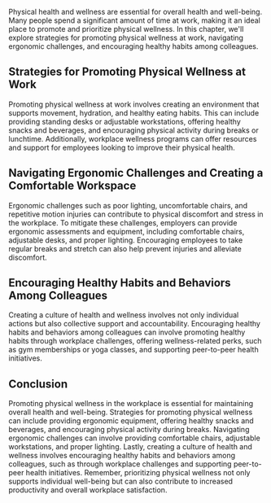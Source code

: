 
Physical health and wellness are essential for overall health and well-being. Many people spend a significant amount of time at work, making it an ideal place to promote and prioritize physical wellness. In this chapter, we'll explore strategies for promoting physical wellness at work, navigating ergonomic challenges, and encouraging healthy habits among colleagues.

Strategies for Promoting Physical Wellness at Work
--------------------------------------------------

Promoting physical wellness at work involves creating an environment that supports movement, hydration, and healthy eating habits. This can include providing standing desks or adjustable workstations, offering healthy snacks and beverages, and encouraging physical activity during breaks or lunchtime. Additionally, workplace wellness programs can offer resources and support for employees looking to improve their physical health.

Navigating Ergonomic Challenges and Creating a Comfortable Workspace
--------------------------------------------------------------------

Ergonomic challenges such as poor lighting, uncomfortable chairs, and repetitive motion injuries can contribute to physical discomfort and stress in the workplace. To mitigate these challenges, employers can provide ergonomic assessments and equipment, including comfortable chairs, adjustable desks, and proper lighting. Encouraging employees to take regular breaks and stretch can also help prevent injuries and alleviate discomfort.

Encouraging Healthy Habits and Behaviors Among Colleagues
---------------------------------------------------------

Creating a culture of health and wellness involves not only individual actions but also collective support and accountability. Encouraging healthy habits and behaviors among colleagues can involve promoting healthy habits through workplace challenges, offering wellness-related perks, such as gym memberships or yoga classes, and supporting peer-to-peer health initiatives.

Conclusion
----------

Promoting physical wellness in the workplace is essential for maintaining overall health and well-being. Strategies for promoting physical wellness can include providing ergonomic equipment, offering healthy snacks and beverages, and encouraging physical activity during breaks. Navigating ergonomic challenges can involve providing comfortable chairs, adjustable workstations, and proper lighting. Lastly, creating a culture of health and wellness involves encouraging healthy habits and behaviors among colleagues, such as through workplace challenges and supporting peer-to-peer health initiatives. Remember, prioritizing physical wellness not only supports individual well-being but can also contribute to increased productivity and overall workplace satisfaction.
